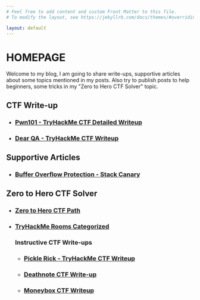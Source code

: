 ```yaml
---
# Feel free to add content and custom Front Matter to this file.
# To modify the layout, see https://jekyllrb.com/docs/themes/#overriding-theme-defaults

layout: default
---
```

# HOMEPAGE

Welcome to my blog, I am going to share write-ups, supportive articles about some topics mentioned in my posts. Also try to publish posts to help beginners, some tricks in my "Zero to Hero CTF Solver" topic.

## CTF Write-up

*   ### [Pwn101 - TryHackMe CTF Detailed Writeup](/Pwn101-TryHackMe-CTF-Writeup)

*   ### [Dear QA - TryHackMe CTF Writeup](/Dear-QA-TryHackMe-CTF-Writeup)

## Supportive Articles

*   ### [Buffer Overflow Protection - Stack Canary](/Buffer-Overflow-Protection-Stack-Canary)

## Zero to Hero CTF Solver

*   ### [Zero to Hero CTF Path](https://docs.google.com/spreadsheets/d/1t2Yd7NIgrYfwUfkG8yhggPkiFqvBnUUsh6vd22ymPnA/edit?usp=sharing)
*   ### [TryHackMe Rooms Categorized](https://sm4rty.medium.com/free-350-tryhackme-rooms-f3b7b2954b8d)

    ### Instructive CTF Write-ups
    * ### [Pickle Rick - TryHackMe CTF Writeup](/Pickle-Rick-TryHackMe-CTF-Writeup/)
    * ### [Deathnote CTF Write-up](/Deathnote-CTF-Writeup/)
    * ### [Moneybox CTF Writeup](/Moneybox-CTF-Writeup/)